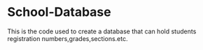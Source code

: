 # School-Database
This is the code used to create a database that can hold students registration numbers,grades,sections.etc.
